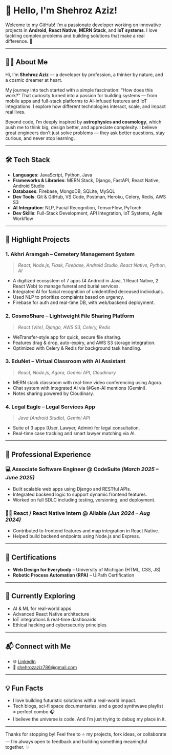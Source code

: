 # 👋 Hello, I'm Shehroz Aziz!

Welcome to my GitHub! I'm a passionate developer working on innovative projects in **Android**, **React Native**, **MERN Stack**, and **IoT systems**. I love tackling complex problems and building solutions that make a real difference. 🚀

---

## 🧑‍🚀 About Me

Hi, I’m **Shehroz Aziz** — a developer by profession, a thinker by nature, and a cosmic dreamer at heart.

My journey into tech started with a simple fascination: “How does this work?” That curiosity turned into a passion for building systems — from mobile apps and full-stack platforms to AI-infused features and IoT integrations. I explore how different technologies interact, scale, and impact real lives.

Beyond code, I’m deeply inspired by **astrophysics and cosmology**, which push me to think big, design better, and appreciate complexity. I believe great engineers don’t just solve problems — they ask better questions, stay curious, and never stop learning.

---

## 🛠️ Tech Stack

- **Languages**: JavaScript, Python, Java  
- **Frameworks & Libraries**: MERN Stack, Django, FastAPI, React Native, Android Studio  
- **Databases**: Firebase, MongoDB, SQLite, MySQL  
- **Dev Tools**: Git & GitHub, VS Code, Postman, Heroku, Celery, Redis, AWS S3  
- **AI Integration**: NLP, Facial Recognition, TensorFlow, PyTorch  
- **Dev Skills**: Full-Stack Development, API Integration, IoT Systems, Agile Workflow

---

## 🚀 Highlight Projects

### 1. **Akhri Aramgah – Cemetery Management System**
> *React, Node.js, Flask, Firebase, Android Studio, React Native, Python, AI*
- A digitized ecosystem of 7 apps (4 Android in Java, 1 React Native, 2 React Web) to manage funeral and burial services.
- Integrated AI for facial recognition of unidentified deceased individuals.
- Used NLP to prioritize complaints based on urgency.
- Firebase for auth and real-time DB, with web/backend deployment.

### 2. **CosmoShare – Lightweight File Sharing Platform**
> *React (Vite), Django, AWS S3, Celery, Redis*
- WeTransfer-style app for quick, secure file sharing.
- Features drag & drop, auto-expiry, and AWS S3 storage integration.
- Optimized with Celery & Redis for background task handling.

### 3. **EduNet – Virtual Classroom with AI Assistant**
> *React, Node.js, Agora, Gemini API, Cloudinary*
- MERN stack classroom with real-time video conferencing using Agora.
- Chat system with integrated AI via @Gen-AI mentions (Gemini).
- Notes sharing powered by Cloudinary.

### 4. **Legal Eagle – Legal Services App**
> *Java (Android Studio), Gemini API*
- Suite of 3 apps (User, Lawyer, Admin) for legal consultation.
- Real-time case tracking and smart lawyer matching via AI.

---

## 💼 Professional Experience

### 💻 Associate Software Engineer @ CodeSuite _(March 2025 – June 2025)_
- Built scalable web apps using Django and RESTful APIs.
- Integrated backend logic to support dynamic frontend features.
- Worked on full SDLC including testing, versioning, and deployment.

### 🧑‍💻 React / React Native Intern @ Aliable _(Jun 2024 – Aug 2024)_
- Contributed to frontend features and map integration in React Native.
- Helped build backend endpoints using Node.js and Express.

---

## 🧪 Certifications
- **Web Design for Everybody** – University of Michigan (HTML, CSS, JS)
- **Robotic Process Automation (RPA)** – UiPath Certification

---

## 🌱 Currently Exploring
- AI & ML for real-world apps
- Advanced React Native architecture
- IoT integrations & real-time dashboards
- Ethical hacking and cybersecurity principles

---

## 📬 Connect with Me

- 🌐 [LinkedIn](https://www.linkedin.com/in/muhammad-shehroz-aziz-6b4753251)
- 📧 [shehrozaziz786@gmail.com](mailto:shehrozaziz786@gmail.com)

---

## 💡 Fun Facts

- I love building futuristic solutions with a real-world impact.
- Tech blogs, sci-fi space documentaries, and a good synthwave playlist = perfect combo 🎧
- I believe the universe is code. And I’m just trying to debug my place in it.

---

Thanks for stopping by! Feel free to ⭐️ my projects, fork ideas, or collaborate — I’m always open to feedback and building something meaningful together. ✨
